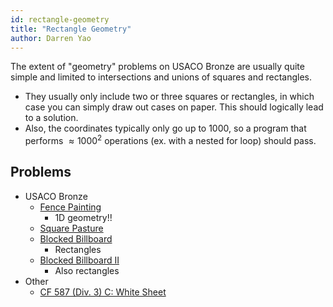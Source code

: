 ```yaml
---
id: rectangle-geometry
title: "Rectangle Geometry"
author: Darren Yao
---
```


The extent of "geometry" problems on USACO Bronze are usually quite simple and limited to intersections and unions of squares and rectangles. 

<!-- END DESCRIPTION -->

 - They usually only include two or three squares or rectangles, in which case you can simply draw out cases on paper. This should logically lead to a solution. 
  - Also, the coordinates typically only go up to $1000$, so a program that performs $\approx 1000^2$ operations (ex. with a nested for loop) should pass.

## Problems

 - USACO Bronze
	 - [Fence Painting](http://usaco.org/index.php?page=viewproblem2&cpid=567)
	   - 1D geometry!!
	 - [Square Pasture](http://usaco.org/index.php?page=viewproblem2&cpid=663)
	 - [Blocked Billboard](http://usaco.org/index.php?page=viewproblem2&cpid=759)
	   - Rectangles
	 - [Blocked Billboard II](http://usaco.org/index.php?page=viewproblem2&cpid=783)
	   - Also rectangles
 - Other
   - [CF 587 (Div. 3) C: White Sheet](https://codeforces.com/contest/1216/problem/C)